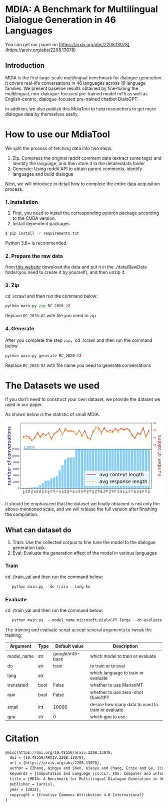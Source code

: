 #  MDIA: A Benchmark for Multilingual Dialogue Generation in 46 Languages

You can get our paper on [https://arxiv.org/abs/2208.13078](https://arxiv.org/abs/2208.13078)

## Introduction

MDIA is the first large-scale multilingual benchmark for dialogue generation. It covers real-life conversations in 46 languages across 19 language families. We present baseline results obtained by fine-tuning the multilingual, non-dialogue-focused pre-trained model mT5 as well as English-centric, dialogue-focused pre-trained chatbot DialoGPT. 

In addition, we also publish this MdiaTool to help researchers to get more dialogue data by themselves easily.

# How to use our MdiaTool

We split the process of fetching data into two steps:

1. Zip: Compress the original reddit comment data (extract some tags) and identify the language, and then store it in the detaileddata folder
2. Generate: Using reddit API to obtain parent comments, identify languages and build dialogue

Next, we will introduce in detail how to complete the entire data acquisition process.

### 1. Installation

1. First, you need to install the corresponding pytorch package according to the CUDA version.
2. Install dependent packages

```bash
$ pip install -r requirements.txt
```
Python 3.8+ is recommended.

### 2. Prepare the raw data

from  [this website](https://files.pushshift.io/reddit/comments/) download the data and put it in the ./data/RawData folder(you need to create it by yourself), and then unzip it.

### 3. Zip

cd ./crawl and then run the command below:
   ```python
   python main.py zip RC_2020-02
   ```
   Replace `RC_2020-02` with file you need to zip

### 4. Generate

After you complete the step `zip`，cd ./crawl and then run the command below
   ```python
   python main.py generate RC_2020-02
   ```
Replace `RC_2020-02` with file name you need to generate conversations



# The Datasets we used

If you don't need to construct your own dataset, we provide the dataset we used in our paper. 

As shown below is the statistic of small MDIA.

![comments_analysis](./figures/2022_comments_analysis.jpg)

It should be emphasized that the dataset we finally obtained is not only the above-mentioned scale, and we will release the full version after finishing the compilation.

## What can dataset do

1. Train: Use the collected corpus to fine tune the model to the dialogue generation task
2. Eval: Evaluate the generation effect of the model in various languages

### Train

cd ./train_val and then run the command below:
```python
   python main.py --do train --lang ko
```

### Evaluate

cd ./train_val and then run the command below:
```python
   python main.py  --model_name microsoft/DialoGPT-large --do evaluate --lang ko
```

The training and evaluate script accept several arguments to tweak the training:

| Argument   | Type | Default value   | Description                                       |
| ---------- | ---- | --------------- | ------------------------------------------------- |
| model_name | str  | google/mt5-base | which model to train or evaluate                  |
| do         | str  | train           | to train or to eval                               |
| lang       | str  |                 | which language to train or evaluate               |
| translated | bool | False           | whether to use MarianMT                           |
| raw        | bool | False           | whether to use zero-shot DialoGPT                 |
| small      | int  | 10000           | desice how many data to used to train or evaluate |
| gpu        | str  | 0               | which gpu to use                                  |

# Citation

```latex
@misc{https://doi.org/10.48550/arxiv.2208.13078,
  doi = {10.48550/ARXIV.2208.13078},
  url = {https://arxiv.org/abs/2208.13078},
  author = {Zhang, Qingyu and Shen, Xiaoyu and Chang, Ernie and Ge, Jidong and Chen, Pengke},
  keywords = {Computation and Language (cs.CL), FOS: Computer and information sciences, FOS: Computer and information sciences},
  title = {MDIA: A Benchmark for Multilingual Dialogue Generation in 46 Languages},
  publisher = {arXiv},
  year = {2022},
  copyright = {Creative Commons Attribution 4.0 International}
}
```

